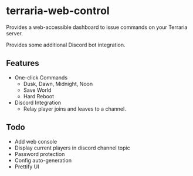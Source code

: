 # terraria-web-control
Provides a web-accessible dashboard to issue commands on your Terraria server.

Provides some additional Discord bot integration.

## Features
- One-click Commands
  - Dusk, Dawn, Midnight, Noon
  - Save World
  - Hard Reboot
- Discord Integration
  - Relay player joins and leaves to a channel.

## Todo
- Add web console
- Display current players in discord channel topic
- Password protection
- Config auto-generation
- Prettify UI
